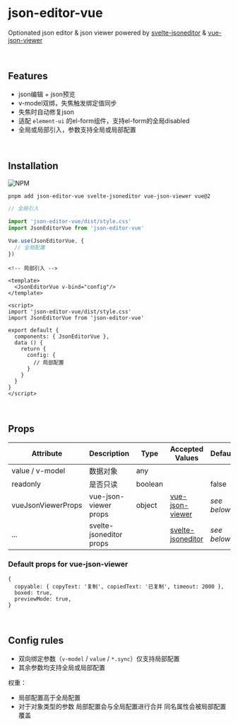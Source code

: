 # json-editor-vue

Optionated json editor & json viewer powered by [svelte-jsoneditor](https://github.com/josdejong/svelte-jsoneditor)
& [vue-json-viewer](https://github.com/chenfengjw163/vue-json-viewer)

<br>

## Features

- json编辑 + json预览
- v-model双绑，失焦触发绑定值同步
- 失焦时自动修复json
- 适配 `element-ui` 的el-form组件，支持el-form的全局disabled
- 全局或局部引入，参数支持全局或局部配置

<br>

## Installation

![NPM](https://nodei.co/npm/json-editor-vue.png)

```bash
pnpm add json-editor-vue svelte-jsoneditor vue-json-viewer vue@2
```

```ts
// 全局引入

import 'json-editor-vue/dist/style.css'
import JsonEditorVue from 'json-editor-vue'

Vue.use(JsonEditorVue, {
  // 全局配置
})
```

```vue
<!-- 局部引入 -->

<template>
  <JsonEditorVue v-bind="config"/>
</template>

<script>
import 'json-editor-vue/dist/style.css'
import JsonEditorVue from 'json-editor-vue'

export default {
  components: { JsonEditorVue },
  data () {
    return {
      config: {
        // 局部配置
      }
    }
  }
}
</script>
```

<br>

## Props

| Attribute | Description | Type | Accepted Values | Default |
| --- | --- | --- | --- | --- |
| value / v-model | 数据对象 | any | | |
| readonly | 是否只读 | boolean | | false |
| vueJsonViewerProps | vue-json-viewer props | object | [vue-json-viewer](https://github.com/chenfengjw163/vue-json-viewer) | *see below* |
| ... | svelte-jsoneditor props | | [svelte-jsoneditor](https://github.com/josdejong/svelte-jsoneditor/) | *see below* |

### Default props for vue-json-viewer

```
{
  copyable: { copyText: '复制', copiedText: '已复制', timeout: 2000 },
  boxed: true,
  previewMode: true,
}
```

<br>

## Config rules

- 双向绑定参数（`v-model` / `value` / `*.sync`）仅支持局部配置
- 其余参数均支持全局或局部配置

权重：

- 局部配置高于全局配置
- 对于对象类型的参数 局部配置会与全局配置进行合并 同名属性会被局部配置覆盖
